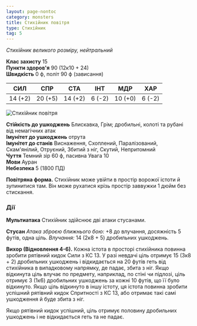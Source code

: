 ```yaml
---
layout: page-nontoc
category: monsters
title: Стихійник повітря
type: Стихійник
tag: 5
---
```


_Стихійник великого розміру, нейтральний_  

**Клас захисту** 15    
**Пункти здоров'я** 90 (12к10 + 24)    
**Швидкість** 0 ф, політ 90 ф (зависання)  

| СИЛ     | СПР     | СТА     | ІНТ    | МДР     | ХАР    |
| ------- | ------- | ------- | ------ | ------- | ------ |
| 14 (+2) | 20 (+5) | 14 (+2) | 6 (-2) | 10 (+0) | 6 (-2) |

![Стихійник повітря](https://www.dndbeyond.com/avatars/thumbnails/30783/689/1000/1000/638062015555039371.png)

**Стійкість до ушкоджень** Блискавка, Грім; дробильні, колоті та рубані від немагічних атак    
**Імунітет до ушкоджень** отрута    
**Імунітет до станів** Виснаження, Схоплений, Паралізований, Скам'янілий, Отруєний, Збитий з ніг, Скутий, Непритомний    
**Чуття** Темний зір 60 ф, пасивна Увага 10    
**Мови** Ауран    
**Небезпека** 5 (1800 ПД)  

**Повітряна форма.** Стихійник може увійти в простір ворожої істоти й зупинитися там. Він може рухатися крізь простір заввужки 1 дюйм без стискання.  

### Дії
**Мультиатака** Стихійник здійснює дві атаки стусанами.    

**Стусан** _Атака зброєю ближнього бою:_ +8 до влучання, досяжність 5 футів, одна ціль. _Влучання:_ 14 (2к8 + 5) дробильних ушкоджень.    

**Вихор (Відновлення 4-6).** Кожна істота в просторі стихійника повинна зробити рятівний кидок Сили з КС 13. У разі невдачі ціль отримує 15 (3к8 + 2) дробильних ушкоджень і відкидається на 20 футів геть від стихійника в випадковому напрямку, де падає, збита з ніг. Якщо відкинута ціль влучає по предмету, наприклад, по стіні чи підлозі, ціль отримує 3 (1к6) дробильних ушкоджень за кожні 10 футів, що її було відкинуто. Якщо ціль відкинуто в іншу істоту, ця істота повинна зробити успішний рятівний кидок Спритності з КС 13, або отримає такі самі ушкодження й буде збита з ніг.    

Якщо рятівний кидок успішний, ціль отримує половину дробильних ушкоджень і не відкидається геть та не падає.
